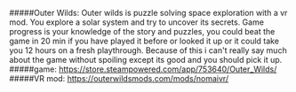 #####Outer Wilds: 
Outer wilds is puzzle solving space exploration with a vr mod.
You explore a solar system and try to uncover its secrets.
Game progress is your knowledge of the story and puzzles, you could beat the game in 20 min if you have played it before or looked it up or it could take you 12 hours on a fresh playthrough.
Because of this i can't really say much about the game without spoiling except its good and you should pick it up.
#####game:
https://store.steampowered.com/app/753640/Outer_Wilds/
#####VR mod:
https://outerwildsmods.com/mods/nomaivr/